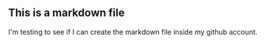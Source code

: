 ## This is a markdown file
I'm testing to see if I can create the markdown file inside my github account.  
